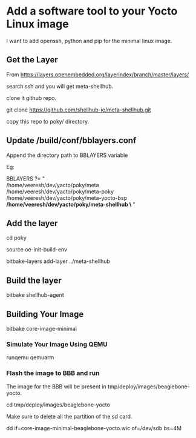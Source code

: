 # Add a software tool to your Yocto Linux image

I want to add openssh, python and pip for the minimal linux image.

## Get the Layer

From <https://layers.openembedded.org/layerindex/branch/master/layers/>

search ssh and you will get meta-shellhub.

clone it github repo.

git clone <https://github.com/shellhub-io/meta-shellhub.git>

copy this repo to poky/ directory.

## Update /build/conf/bblayers.conf

Append the directory path to BBLAYERS variable

Eg:

BBLAYERS ?= " \
  /home/veeresh/dev/yacto/poky/meta \
  /home/veeresh/dev/yacto/poky/meta-poky \
  /home/veeresh/dev/yacto/poky/meta-yocto-bsp \
  **/home/veeresh/dev/yacto/poky/meta-shellhub \\**
  "

## Add the layer

cd poky

source oe-init-build-env

bitbake-layers add-layer ../meta-shellhub

## Build the layer

bitbake shellhub-agent

## Building Your Image

bitbake core-image-minimal

### Simulate Your Image Using QEMU

runqemu qemuarm

### Flash the image to BBB and run

The image for the BBB will be present in tmp/deploy/images/beaglebone-yocto.

cd tmp/deploy/images/beaglebone-yocto

Make sure to delete all the partition of the sd card.

dd if=core-image-minimal-beaglebone-yocto.wic of=/dev/sdb bs=4M

